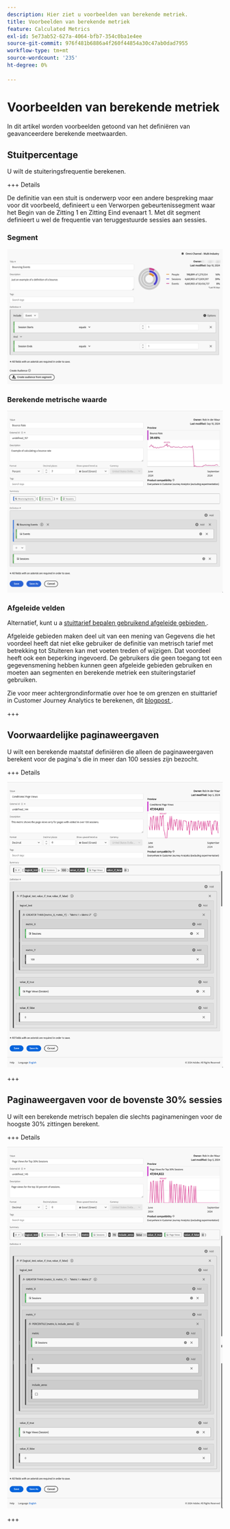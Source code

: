 ```yaml
---
description: Hier ziet u voorbeelden van berekende metriek.
title: Voorbeelden van berekende metriek
feature: Calculated Metrics
exl-id: 5e73ab52-627a-4064-bfb7-354c0ba1e4ee
source-git-commit: 976f481b6886a4f260f44854a30c47ab0dad7955
workflow-type: tm+mt
source-wordcount: '235'
ht-degree: 0%

---
```


# Voorbeelden van berekende metriek

In dit artikel worden voorbeelden getoond van het definiëren van geavanceerdere berekende meetwaarden.

## Stuitpercentage

U wilt de stuiteringsfrequentie berekenen.

+++ Details

De definitie van een stuit is onderwerp voor een andere bespreking maar voor dit voorbeeld, definieert u een Verworpen gebeurtenissegment waar het Begin van de Zitting 1 en Zitting Eind evenaart 1. Met dit segment definieert u wel de frequentie van teruggestuurde sessies aan sessies.


### Segment

![&#x200B; Stuiterende gebeurtenissen &#x200B;](assets/example-bounce-bouncedevents.png)

### Berekende metrische waarde

![&#x200B; Stuitsnelheid &#x200B;](assets/example-bounce-rate.png)


### Afgeleide velden

Alternatief, kunt u a [&#x200B; stuittarief bepalen gebruikend afgeleide gebieden &#x200B;](/help/data-views/derived-fields/derived-fields.md#bounces).

Afgeleide gebieden maken deel uit van een mening van Gegevens die het voordeel heeft dat niet elke gebruiker de definitie van metrisch tarief met betrekking tot Stuiteren kan met voeten treden of wijzigen. Dat voordeel heeft ook een beperking ingevoerd. De gebruikers die geen toegang tot een gegevensmening hebben kunnen geen afgeleide gebieden gebruiken en moeten aan segmenten en berekende metriek een stuiteringstarief gebruiken.

Zie voor meer achtergrondinformatie over hoe te om grenzen en stuittarief in Customer Journey Analytics te berekenen, dit [&#x200B; blogpost &#x200B;](https://experienceleaguecommunities.adobe.com/t5/adobe-analytics-blogs/calculating-bounces-amp-bounce-rate-in-adobe-customer-journey/ba-p/706446).

+++


## Voorwaardelijke paginaweergaven

U wilt een berekende maatstaf definiëren die alleen de paginaweergaven berekent voor de pagina&#39;s die in meer dan 100 sessies zijn bezocht.

+++ Details

![&#x200B; Voorwaardelijke paginameningen &#x200B;](assets/conditional-page-views.png)

+++

## Paginaweergaven voor de bovenste 30% sessies

U wilt een berekende metrisch bepalen die slechts paginameningen voor de hoogste 30% zittingen berekent.

+++ Details

![&#x200B; Hoogste 30% paginameningen &#x200B;](assets/top30-page-views.png)

+++
